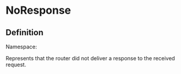 #  NoResponse

## Definition
Namespace: 

Represents that the router did not deliver a response to the received request.

